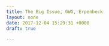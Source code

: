 ```yaml
---
title: The Big Issue, GWG, Erpenbeck
layout: none
date: 2017-12-04 15:29:31 +0000
draft: true

---
```

